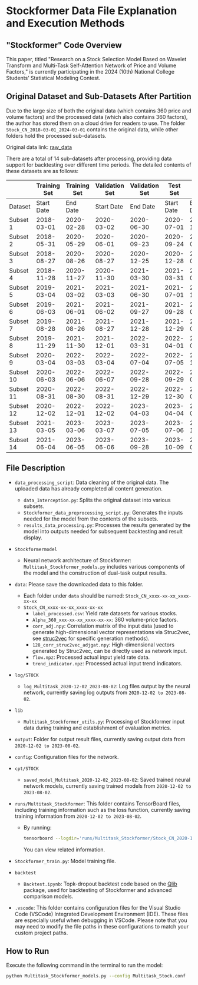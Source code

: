 # Stockformer Data File Explanation and Execution Methods

## "Stockformer" Code Overview
This paper, titled "Research on a Stock Selection Model Based on Wavelet Transform and Multi-Task Self-Attention Network of Price and Volume Factors," is currently participating in the 2024 (10th) National College Students’ Statistical Modeling Contest.

## Original Dataset and Sub-Datasets After Partition
Due to the large size of both the original data (which contains 360 price and volume factors) and the processed data (which also contains 360 factors), the author has stored them on a cloud drive for readers to use. The folder `Stock_CN_2018-03-01_2024-03-01` contains the original data, while other folders hold the processed sub-datasets.

Original data link: [raw_data]()

There are a total of 14 sub-datasets after processing, providing data support for backtesting over different time periods. The detailed contents of these datasets are as follows:

|             | Training Set | Training Set | Validation Set | Validation Set | Test Set    | Test Set    |
| ----------- | ------------ | ------------ | -------------- | -------------- | ----------- | ----------- |
| Dataset     | Start Date   | End Date     | Start Date     | End Date       | Start Date  | End Date    |
| Subset 1    | 2018-03-01   | 2020-02-28   | 2020-03-02     | 2020-06-30     | 2020-07-01  | 2020-10-29  |
| Subset 2    | 2018-05-31   | 2020-05-29   | 2020-06-01     | 2020-09-23     | 2020-09-24  | 2021-01-25  |
| Subset 3    | 2018-08-27   | 2020-08-26   | 2020-08-27     | 2020-12-25     | 2020-12-28  | 2021-04-28  |
| Subset 4    | 2018-11-28   | 2020-11-27   | 2020-11-30     | 2021-03-30     | 2021-03-31  | 2021-07-28  |
| Subset 5    | 2019-03-04   | 2021-03-02   | 2021-03-03     | 2021-06-30     | 2021-07-01  | 2021-11-01  |
| Subset 6    | 2019-06-03   | 2021-06-01   | 2021-06-02     | 2021-09-27     | 2021-09-28  | 2022-01-26  |
| Subset 7    | 2019-08-28   | 2021-08-26   | 2021-08-27     | 2021-12-28     | 2021-12-29  | 2022-05-05  |
| Subset 8    | 2019-11-29   | 2021-11-30   | 2021-12-01     | 2022-03-31     | 2022-04-01  | 2022-08-01  |
| Subset 9    | 2020-03-04   | 2022-03-03   | 2022-03-04     | 2022-07-04     | 2022-07-05  | 2022-11-02  |
| Subset 10   | 2020-06-03   | 2022-06-06   | 2022-06-07     | 2022-09-28     | 2022-09-29  | 2023-02-03  |
| Subset 11   | 2020-08-31   | 2022-08-30   | 2022-08-31     | 2022-12-29     | 2022-12-30  | 2023-05-05  |
| Subset 12   | 2020-12-02   | 2022-12-01   | 2022-12-02     | 2023-04-03     | 2023-04-04  | 2023-08-02  |
| Subset 13   | 2021-03-05   | 2023-03-06   | 2023-03-07     | 2023-07-05     | 2023-07-06  | 2023-11-03  |
| Subset 14   | 2021-06-04   | 2023-06-05   | 2023-06-06     | 2023-09-28     | 2023-10-09  | 2024-01-30  |

## File Description
- `data_processing_script`: Data cleaning of the original data. The uploaded data has already completed all content generation.

  - `data_Interception.py`: Splits the original dataset into various subsets.
  - `Stockformer_data_preprocessing_script.py`: Generates the inputs needed for the model from the contents of the subsets.
  - `results_data_processing.py`: Processes the results generated by the model into outputs needed for subsequent backtesting and result display.

- `Stockformermodel`

  - Neural network architecture of Stockformer: `Multitask_Stockformer_models.py` includes various components of the model and the construction of dual-task output results.

- `data`: Please save the downloaded data to this folder.

  - Each folder under `data` should be named: `Stock_CN_xxxx-xx-xx_xxxx-xx-xx`
  - `Stock_CN_xxxx-xx-xx_xxxx-xx-xx`
    - `label_processed.csv`: Yield rate datasets for various stocks.
    - `Alpha_360_xxx-xx-xx_xxxx-xx-xx`: 360 volume-price factors.
    - `corr_adj.npy`: Correlation matrix of the input data (used to generate high-dimensional vector representations via Struc2vec, see [struc2vec](https://github.com/shenweichen/GraphEmbedding/blob/master/examples/struc2vec_flight.py) for specific generation methods).
    - `128_corr_struc2vec_adjgat.npy`: High-dimensional vectors generated by Struc2vec, can be directly used as network input.
    - `flow.npz`: Processed actual input yield rate data.
    - `trend_indicator.npz`: Processed actual input trend indicators.

- `log/STOCK`
  - `log_Multitask_2020-12-02_2023-08-02`: Log files output by the neural network, currently saving log outputs from `2020-12-02 to 2023-08-02`.

- `lib`

  - `Multitask_Stockformer_utils.py`: Processing of Stockformer input data during training and establishment of evaluation metrics.

- `output`: Folder for output result files, currently saving output data from `2020-12-02 to 2023-08-02`.

- `config`: Configuration files for the network.

- `cpt/STOCK`

  - `saved_model_Multitask_2020-12-02_2023-08-02`: Saved trained neural network models, currently saving trained models from `2020-12-02 to 2023-08-02`.

- `runs/Multitask_Stockformer`: This folder contains TensorBoard files, including training information such as the loss function, currently saving training information from `2020-12-02 to 2023-08-02`.

  - By running:

    ```sh
    tensorboard --logdir='runs/Multitask_Stockformer/Stock_CN_2020-12-02_2023-08-02'
    ```

    You can view related information.

- `Stockformer_train.py`: Model training file.
- `backtest`
  - `Backtest.ipynb`: Topk-dropout backtest code based on the [Qlib](https://github.com/microsoft/qlib) package, used for backtesting of Stockformer and advanced comparison models.
- `.vscode`: This folder contains configuration files for the Visual Studio Code (VSCode) Integrated Development Environment (IDE). These files are especially useful when debugging in VSCode. Please note that you may need to modify the file paths in these configurations to match your custom project paths.

## How to Run
Execute the following command in the terminal to run the model:

```sh
python Multitask_Stockformer_models.py --config Multitask_Stock.conf
```
